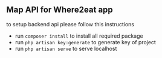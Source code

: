 Map API for Where2eat app
-------------

to setup backend api please follow this instructions

- run ` composer install ` to install all required package
- run ` php artisan key:generate ` to generate key of project
- run ` php artisan serve ` to serve localhost
